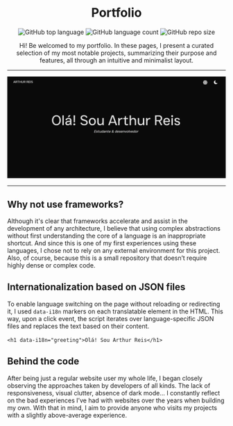 <div align="center">

# Portfolio

![GitHub top language](https://img.shields.io/github/languages/top/aarthurcreis/Portfolio2025)
![GitHub language count](https://img.shields.io/github/languages/count/aarthurcreis/Portfolio2025)
![GitHub repo size](https://img.shields.io/github/repo-size/aarthurcreis/Portfolio2025)

Hi! Be welcomed to my portfolio. In these pages, I present a curated selection of my most notable projects, summarizing their purpose and features, all through an intuitive and minimalist layout.
</div>

---

![Portfolio Image](assets/img/portfolio.webp)

---

## Why not use frameworks?

Although it's clear that frameworks accelerate and assist in the development of any architecture, I believe that using complex abstractions without first understanding the core of a language is an inappropriate shortcut. And since this is one of my first experiences using these languages, I chose not to rely on any external environment for this project. Also, of course, because this is a small repository that doesn’t require highly dense or complex code.

## Internationalization based on JSON files

To enable language switching on the page without reloading or redirecting it, I used `data-i18n` markers on each translatable element in the HTML. This way, upon a click event, the script iterates over language-specific JSON files and replaces the text based on their content.

`<h1 data-i18n="greeting">Olá! Sou Arthur Reis</h1>`

## Behind the code

After being just a regular website user my whole life, I began closely observing the approaches taken by developers of all kinds. The lack of responsiveness, visual clutter, absence of dark mode... I constantly reflect on the bad experiences I’ve had with websites over the years when building my own. With that in mind, I aim to provide anyone who visits my projects with a slightly above-average experience.
